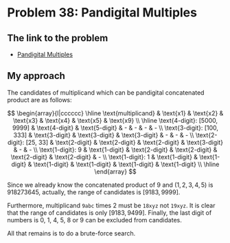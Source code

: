 # Problem 38: Pandigital Multiples

## The link to the problem

- [Pandigital Multiples](https://projecteuler.net/problem=38)

## My approach

The candidates of multiplicand which can be pandigital concatenated product are as follows:

$$
\begin{array}{l|cccccc}
\hline
\text{multiplicand} & \text{x1} & \text{x2} & \text{x3} & \text{x4} & \text{x5} & \text{x9} \\
\hline
\text{4-digit}: [5000, 9999] & \text{4-digit} & \text{5-digit} & - & - & - & - \\
\text{3-digit}: [100, 333] & \text{3-digit} & \text{3-digit} & \text{3-digit} & - & - & - \\
\text{2-digit}: [25, 33] & \text{2-digit} & \text{2-digit} & \text{2-digit} & \text{3-digit} & - & - \\
\text{1-digit}: 9 & \text{1-digit} & \text{2-digit} & \text{2-digit} & \text{2-digit} & \text{2-digit} & - \\
\text{1-digit}: 1 & \text{1-digit} & \text{1-digit} & \text{1-digit} & \text{1-digit} & \text{1-digit} & \text{1-digit} \\
\hline
\end{array}
$$

Since we already know the concatenated product of $9$ and $(1,2,3,4,5)$ is $918273645$,
actually, the range of candidates is $[9183, 9999]$.

Furthermore, multiplicand `9abc` times 2 must be `18xyz` not `19xyz`. 
It is clear that the range of candidates is only $[9183, 9499]$.
Finally, the last digit of numbers is 0, 1, 4, 5, 8 or 9 can be excluded from candidates.

All that remains is to do a brute-force search.

